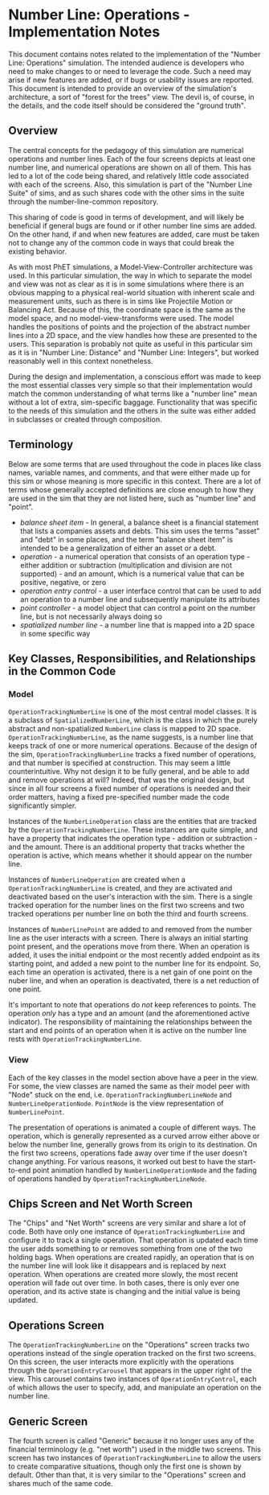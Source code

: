# Number Line: Operations - Implementation Notes

This document contains notes related to the implementation of the "Number Line: Operations" simulation.  The intended
audience is developers who need to make changes to or need to leverage the code.  Such a need may arise if new features
are added, or if bugs or usability issues are reported.  This document is intended to provide an overview of the
simulation's architecture, a sort of "forest for the trees" view.  The devil is, of course, in the details, and the code
itself should be considered the "ground truth". 

## Overview

The central concepts for the pedagogy of this simulation are numerical operations and number lines.  Each of the four
screens depicts at least one number line, and numerical operations are shown on all of them.  This has led to a lot of
the code being shared, and relatively little code associated with each of the screens.  Also, this simulation is part
of the "Number Line Suite" of sims, and as such shares code with the other sims in the suite through the
number-line-common repository.

This sharing of code is good in terms of development, and will likely be beneficial if general bugs are found or if 
other number line sims are added.  On the other hand, if and when new features are added, care must be taken not to
change any of the common code in ways that could break the existing behavior.

As with most PhET simulations, a Model-View-Controller architecture was used.  In this particular simulation, the way in
which to separate the model and view was not as clear as it is in some simulations where there is an obvious mapping to
a physical real-world situation with inherent scale and measurement units, such as there is in sims like Projectile
Motion or Balancing Act.  Because of this, the coordinate space is the same as the model space, and no
model-view-transforms were used.  The model handles the positions of points and the projection of the abstract number
lines into a 2D space, and the view handles how these are presented to the users.  This separation is probably not quite
as useful in this particular sim as it is in "Number Line: Distance" and "Number Line: Integers", but worked reasonably
well in this context nonetheless.

During the design and implementation, a conscious effort was made to keep the most essential classes very simple so that
their implementation would match the common understanding of what terms like a "number line" mean without a lot of
extra, sim-specific baggage.  Functionality that was specific to the needs of this simulation and the others in the
suite was either added in subclasses or created through composition. 

## Terminology

Below are some terms that are used throughout the code in places like class names, variable names, and comments, and
that were either made up for this sim or whose meaning is more specific in this context.  There are a lot of terms
whose generally accepted definitions are close enough to how they are used in the sim that they are not listed here,
such as "number line" and "point".

* _balance sheet item_ - In general, a balance sheet is a financial statement that lists a companies assets and debts.
This sim uses the terms "asset" and "debt" in some places, and the term "balance sheet item" is intended to be a
generalization of either an asset or a debt.
* _operation_ - a numerical operation that consists of an operation type - either addition or subtraction 
(multiplication and division are not supported) - and an amount, which is a numerical value that can be positive,
negative, or zero
* _operation entry control_ - a user interface control that can be used to add an operation to a number line and
subsequently manipulate its attributes
* _point controller_ - a model object that can control a point on the number line, but is not necessarily always doing
so
* _spatialized number line_ - a number line that is mapped into a 2D space in some specific way

## Key Classes, Responsibilities, and Relationships in the Common Code

### Model

`OperationTrackingNumberLine` is one of the most central model classes.  It is a subclass of `SpatializedNumberLine`,
which is the class in which the purely abstract and non-spatialized `NumberLine` class is mapped to 2D space.
`OperationTrackingNumberLine`, as the name suggests, is a number line that keeps track of one or more numerical
operations. Because of the design of the sim, `OperationTrackingNumberLine` tracks a fixed number of operations, and
that number is specified at construction.  This may seem a little counterintuitive.  Why not design it to be fully
general, and be able to add and remove operations at will?  Indeed, that was the original design, but since in all four
screens a fixed number of operations is needed and their order matters, having a fixed pre-specified number made the
code significantly simpler.

Instances of the `NumberLineOperation` class are the entities that are tracked by the `OperationTrackingNumberLine`.
These instances are quite simple, and have a property that indicates the operation type - addition or subtraction - and
the amount.  There is an additional property that tracks whether the operation is active, which means whether it should
appear on the number line.  

Instances of `NumberLineOperation` are created when a `OperationTrackingNumberLine` is created, and they are activated
and deactivated based on the user's interaction with the sim.  There is a single tracked operation for the number lines
on the first two screens and two tracked operations per number line on both the third and fourth screens.

Instances of `NumberLinePoint` are added to and removed from the number line as the user interacts with a screen.  There
is always an initial starting point present, and the operations move from there.  When an operation is added, it uses
the initial endpoint or the most recently added endpoint as its starting point, and added a new point to the number
line for its endpoint.  So, each time an operation is activated, there is a net gain of one point on the nuber line, and
when an operation is deactivated, there is a net reduction of one point.

It's important to note that operations do _not_ keep references to points.  The operation _only_ has a type and an
amount (and the aforementioned active indicator).  The responsibility of maintaining the relationships between the start
and end points of an operation when it is active on the number line rests with `OperationTrackingNumberLine`.

### View

Each of the key classes in the model section above have a peer in the view.  For some, the view classes are named the
same as their model peer with "Node" stuck on the end, i.e. `OperationTrackingNumberLineNode` and
`NumberLineOperationNode`.  `PointNode` is the view representation of `NumberLinePoint`.

The presentation of operations is animated a couple of different ways.  The operation, which is generally represented
as a curved arrow either above or below the number line, generally grows from its origin to its destination.  On the
first two screens, operations fade away over time if the user doesn't change anything.  For various reasons, it worked
out best to have the start-to-end point animation handled by `NumberLineOperationNode` and the fading of operations
handled by `OperationTrackingNumberLineNode`.

## Chips Screen and Net Worth Screen

The "Chips" and "Net Worth" screens are very similar and share a lot of code.  Both have only one instance of
`OperationTrackingNumberLine` and configure it to track a single operation.  That operation is updated each time the
user adds something to or removes something from one of the two holding bags.  When operations are created rapidly,
an operation that is on the number line will look like it disappears and is replaced by next operation.  When operations
are created more slowly, the most recent operation will fade out over time.  In both cases, there is only ever one
operation, and its active state is changing and the initial value is being updated.

## Operations Screen

The `OperationTrackingNumberLine` on the "Operations" screen tracks two operations instead of the single operation
tracked on the first two screens. On this screen, the user interacts more explicitly with the operations through the
`OperationEntryCarousel` that appears in the upper right of the view.  This carousel contains two instances of
`OperationEntryControl`, each of which allows the user to specify, add, and manipulate an operation on the number line.

## Generic Screen

The fourth screen is called "Generic" because it no longer uses any of the financial terminology (e.g. "net worth") used
in the middle two screens.  This screen has two instances of `OperationTrackingNumberLine` to allow the users to create
comparative situations, though only the first one is shown by default.  Other than that, it is very similar to the
"Operations" screen and shares much of the same code.